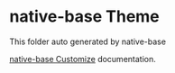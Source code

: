 # native-base Theme

This folder auto generated by native-base

[native-base Customize](https://docs.nativebase.io/Customize.html#Customize) documentation.